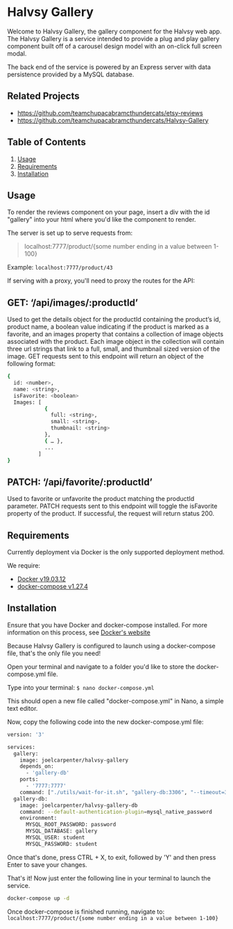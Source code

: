 # Halvsy Gallery

Welcome to Halvsy Gallery, the gallery component for the Halvsy web app.  The Halvsy Gallery is a service intended to provide a plug and play gallery component built off of a carousel design model with an on-click full screen modal.

The back end of the service is powered by an Express server with data persistence provided by a MySQL database.

## Related Projects

  - https://github.com/teamchupacabramcthundercats/etsy-reviews
  - https://github.com/teamchupacabramcthundercats/Halvsy-Gallery

## Table of Contents

1. [Usage](#Usage)
1. [Requirements](#Requirements)
1. [Installation](#Installation)

## Usage

To render the reviews component on your page, insert a div with the id "gallery" into your html where you'd like the component to render.

The server is set up to serve requests from: 
>localhost:7777/product/{some number ending in a value between 1-100}

Example: `localhost:7777/product/43`

If serving with a proxy, you'll need to proxy the routes for the API:

## GET: ‘/api/images/:productId’ 
Used to get the details object for the productId containing the product’s id, product name, a boolean value indicating if the product is marked as a favorite, and an images property that contains a collection of image objects associated with the product.  Each image object in the collection will contain three url strings that link to a full, small, and thumbnail sized version of the image.  GET requests sent to this endpoint will return an object of the following format:

```sh
{
  id: <number>,
  name: <string>,
  isFavorite: <boolean>
  Images: [
            {
              full: <string>,
              small: <string>,
              thumbnail: <string>
            },
            { … },
            ...
          ]
}
```

## PATCH: ‘/api/favorite/:productId’
Used to favorite or unfavorite the product matching the productId parameter.  PATCH requests sent to this endpoint will toggle the isFavorite property of the product.  If successful, the request will return status 200.


## Requirements
Currently deployment via Docker is the only supported deployment method.

We require: 
- [Docker v19.03.12](https://www.docker.com/get-started)
- [docker-compose v1.27.4](https://docs.docker.com/compose/install/)

## Installation
Ensure that you have Docker and docker-compose installed.
For more information on this process, see [Docker's website](https://www.docker.com/get-started)

Because Halvsy Gallery is configured to launch using a docker-compose file, that's the only file you need!

Open your terminal and navigate to a folder you'd like to store the docker-compose.yml file.

Type into your terminal: `$ nano docker-compose.yml`

This should open a new file called "docker-compose.yml" in Nano, a simple text editor.

Now, copy the following code into the new docker-compose.yml file:
```sh
version: '3'

services:
  gallery:
    image: joelcarpenter/halvsy-gallery
    depends_on:
      - 'gallery-db'
    ports:
      - '7777:7777'
    command: ["./utils/wait-for-it.sh", "gallery-db:3306", "--timeout=30", "--", "npm", "start"]
  gallery-db:
    image: joelcarpenter/halvsy-gallery-db
    command: --default-authentication-plugin=mysql_native_password
    environment: 
      MYSQL_ROOT_PASSWORD: password
      MYSQL_DATABASE: gallery
      MYSQL_USER: student
      MYSQL_PASSWORD: student
```

Once that's done, press CTRL + X, to exit, followed by 'Y' and then press Enter to save your changes.

That's it!  Now just enter the following line in your terminal to launch the service.

```sh
docker-compose up -d
```

Once docker-compose is finished running, navigate to:
`localhost:7777/product/{some number ending in a value between 1-100}`
